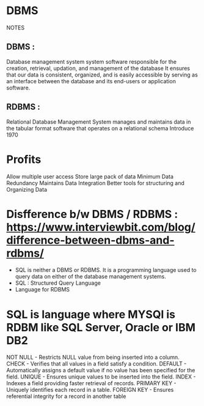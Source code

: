 # DBMS
NOTES

## DBMS :
Database management system
system software responsible for the creation, retrieval, updation, and management of the database
It ensures that our data is consistent, organized, and is easily accessible by serving as an interface between the database and its end-users or application software.

## RDBMS :
 Relational Database Management System
 manages and maintains data in the tabular format
 software that operates on a relational schema 
 Introduce 1970
 # Profits
Allow multiple user access
Store large pack of data
Minimum Data Redundancy 
Maintains Data Integration
Better tools for structuring and Organizing Data

# Disfference b/w DBMS / RDBMS : https://www.interviewbit.com/blog/difference-between-dbms-and-rdbms/

* SQL is neither a DBMS or RDBMS. It is a programming language used to query data on either of the database management systems. 
* SQL :  Structured Query Language
* Language for RDBMS

# SQL is language where MYSQl is RDBM like SQL Server, Oracle or IBM DB2

NOT NULL - Restricts NULL value from being inserted into a column.
CHECK - Verifies that all values in a field satisfy a condition.
DEFAULT - Automatically assigns a default value if no value has been specified for the field.
UNIQUE - Ensures unique values to be inserted into the field.
INDEX - Indexes a field providing faster retrieval of records.
PRIMARY KEY - Uniquely identifies each record in a table.
FOREIGN KEY - Ensures referential integrity for a record in another table
